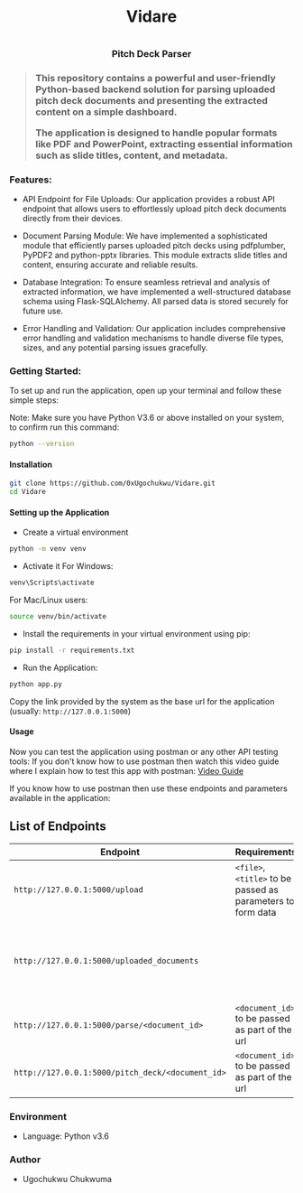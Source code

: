 
<h1 align="center">Vidare<h1>
<h3 align="center">Pitch Deck Parser<h3>

> This repository contains a powerful and user-friendly Python-based backend solution for parsing uploaded pitch deck documents
>  and presenting the extracted content on a simple dashboard.
>
> The application is designed to handle popular formats like PDF and PowerPoint, extracting essential information such as
> slide titles, content, and metadata.

### Features:

- API Endpoint for File Uploads: Our application provides a robust API endpoint that allows users to effortlessly upload pitch deck documents directly from their devices.

- Document Parsing Module: We have implemented a sophisticated module that efficiently parses uploaded pitch decks using pdfplumber, PyPDF2 and python-pptx libraries. This module extracts slide titles and content, ensuring accurate and reliable results.

- Database Integration: To ensure seamless retrieval and analysis of extracted information, we have implemented a well-structured database schema using Flask-SQLAlchemy. All parsed data is stored securely for future use.

- Error Handling and Validation: Our application includes comprehensive error handling and validation mechanisms to handle diverse file types, sizes, and any potential parsing issues gracefully.

### Getting Started:

To set up and run the application, open up your terminal and follow these simple steps:

Note: Make sure you have Python V3.6 or above installed on your system, to confirm run this command:
```bash
python --version
```

#### Installation
```bash
git clone https://github.com/0xUgochukwu/Vidare.git
cd Vidare
```

#### Setting up the Application
- Create a virtual environment
```bash
python -m venv venv
```

- Activate it
For Windows:
```bash
venv\Scripts\activate
```
For Mac/Linux users:
```bash
source venv/bin/activate
```

- Install the requirements in your virtual environment using pip:
```bash
pip install -r requirements.txt
```

- Run the Application:
```bash
python app.py
```
Copy the link provided by the system as the base url for the application (usually: `http://127.0.0.1:5000`)


#### Usage
Now you can test the application using postman or any other API testing tools:
If you don't know how to use postman then watch this video guide where I explain how to test this app with postman: [Video Guide](https://youtu.be/8HiVti4f59c)

If you know how to use postman then use these endpoints and parameters available in the application:

List of Endpoints
---
| Endpoint                                         | Requirements                                                | Functionality                                                     |
| ------------------------------------------------ | ----------------------------------------------------------- | ----------------------------------------------------------------- |
| `http://127.0.0.1:5000/upload`                   | `<file>`, `<title>` to be passed as parameters to form data | Uploads a pitch deck                                              |
| `http://127.0.0.1:5000/uploaded_documents`       |                                                             | gets the uploaded documents id's which will be in other endpoints |
| `http://127.0.0.1:5000/parse/<document_id>`      | `<document_id>` to be passed as part of the url             |  parses an uploaded document                                      |
| `http://127.0.0.1:5000/pitch_deck/<document_id>` | `<document_id>` to be passed as part of the url             | gets the stored details of a parsed document                      |

### Environment
* Language: Python v3.6

### Author
- Ugochukwu Chukwuma

